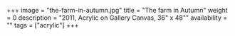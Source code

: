 +++
image = "the-farm-in-autumn.jpg"
title = "The farm in Autumn"
weight = 0
description = "2011, Acrylic on Gallery Canvas, 36\" x 48\""
availability = ""
tags = ["acrylic"]
+++
